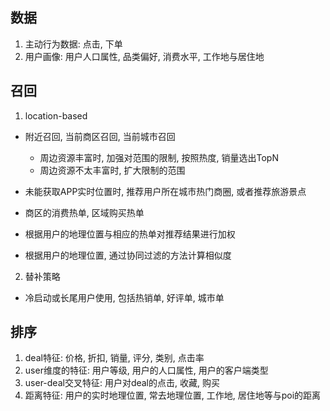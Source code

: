 ## 数据
1. 主动行为数据: 点击, 下单
2. 用户画像: 用户人口属性, 品类偏好, 消费水平, 工作地与居住地

## 召回
1. location-based
- 附近召回, 当前商区召回, 当前城市召回
    - 周边资源丰富时, 加强对范围的限制, 按照热度, 销量选出TopN
    - 周边资源不太丰富时, 扩大限制的范围
- 未能获取APP实时位置时, 推荐用户所在城市热门商圈, 或者推荐旅游景点

- 商区的消费热单, 区域购买热单
- 根据用户的地理位置与相应的热单对推荐结果进行加权
- 根据用户的地理位置, 通过协同过滤的方法计算相似度
2. 替补策略
- 冷启动或长尾用户使用, 包括热销单, 好评单, 城市单


## 排序
1. deal特征: 价格, 折扣, 销量, 评分, 类别, 点击率
2. user维度的特征: 用户等级, 用户的人口属性, 用户的客户端类型
3. user-deal交叉特征: 用户对deal的点击, 收藏, 购买
4. 距离特征: 用户的实时地理位置, 常去地理位置, 工作地, 居住地等与poi的距离
